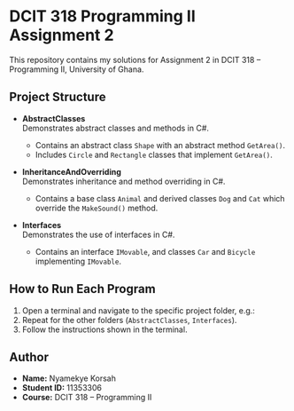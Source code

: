 # DCIT 318 Programming II Assignment 2

This repository contains my solutions for Assignment 2 in DCIT 318 – Programming II, University of Ghana.

## Project Structure

- **AbstractClasses**  
  Demonstrates abstract classes and methods in C#.  
  - Contains an abstract class `Shape` with an abstract method `GetArea()`.  
  - Includes `Circle` and `Rectangle` classes that implement `GetArea()`.

- **InheritanceAndOverriding**  
  Demonstrates inheritance and method overriding in C#.  
  - Contains a base class `Animal` and derived classes `Dog` and `Cat` which override the `MakeSound()` method.

- **Interfaces**  
  Demonstrates the use of interfaces in C#.  
  - Contains an interface `IMovable`, and classes `Car` and `Bicycle` implementing `IMovable`.

## How to Run Each Program

1. Open a terminal and navigate to the specific project folder, e.g.:
2. Repeat for the other folders (`AbstractClasses`, `Interfaces`).
3. Follow the instructions shown in the terminal.

## Author

- **Name:** Nyamekye Korsah
- **Student ID:** 11353306
- **Course:** DCIT 318 – Programming II


